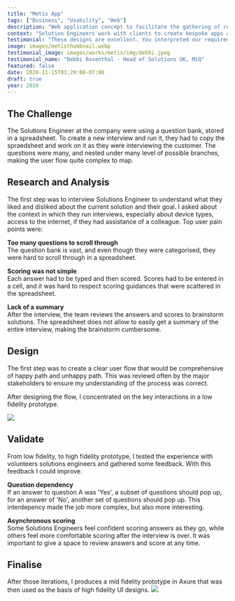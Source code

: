 ```yaml
---
title: "Metis App"
tags: ["Business", "Usability", "Web"]
description: "Web application concept to facilitate the gathering of requirements by solutions engineers interviewing clients."
context: "Solution Engineers work with clients to create bespoke apps and dashboards. One of their main jobs, is to gather client requirements efficiently and effectively, so that the solution built is as good as possible."
testimonial: "These designs are excellent. You interpreted our requirements exactly as we'd described them e.g. the drag and drop functionality for individual questions, and added in some additional functionality which is incredibly helpful e.g. the keyword search bar during the interview section. This design would certainly lead to an intuitive, flexible tool which would react quickly to a live interview situation."
image: images/metisthumbnail.webp
testimonial_image: images/works/metis/img/debbi.jpeg
testimonial_name: "Debbi Rosenthal - Head of Solutions UK, MiQ"
featured: false
date: 2020-11-15T03:29:08-07:00
draft: true
year: 2020
---
```


## The Challenge

The Solutions Engineer at the company were using a question bank, stored in a spreadsheet. To create a new interview and run it, they had to copy the spraedsheet and work on it as they were interviewing the customer. The questions were many, and nested under many level of possible branches, making the user flow quite complex to map.

## Research and Analysis

The first step was to interview Solutions Engineer to understand what they liked and disliked about the current solution and their goal. I asked about the context in which they run interviews, especially about device types, access to the internet, if they had assistance of a colleague. Top user pain points were:

**Too many questions to scroll through**
<br>The question bank is vast, and even though they were categorised, they were hard to scroll through in a spreadsheet.

**Scoring was not simple**
<br>Each answer had to be typed and then scored. Scores had to be entered in a cell, and it was hard to respect scoring guidances that were scattered in the spreadsheet.

**Lack of a summary**
<br>After the interview, the team reviews the answers and scores to brainstorm solutions. The spreadsheet does not allow to easily get a summary of the entire interview, making the brainstorm cumbersome.
            
## Design

The first step was to create a clear user flow that would be comprehensive of happy path and unhappy path. This was reviewd often by the major stakeholders to ensure my understanding of the process was correct.

After designing the flow, I concentrated on the key interactions in a low fidelity prototype.


![](/images/works/metis/img/sketchv2.webp#floatright)

## Validate

From low fidelity, to high fidelity prototype, I tested the experience with volunteers solutions engineers and gathered some feedback. With this feedback I could improve.

**Question dependency**
<br>If an answer to question A was 'Yes', a subset of questions should pop up, for an answer of 'No', another set of questions should pop up. This interdepency made the job more complex, but also more interesting.

**Asynchronous scoring**
<br>Some Solutions Engineers feel confident scoring answers as they go, while others feel more comfortable scoring after the interview is over. It was important to give a space to review answers and score at any time.

## Finalise

After those iterations, I produces a mid fidelity prototype in Axure that was then used as the basis of high fidelity UI designs.
![](/images/works/metis/img/axure1.png)
